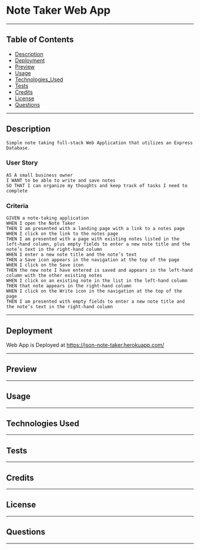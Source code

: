 # Note Taker Web App
---
## Table of Contents
  
  * [Description](#Description)
  * [Deployment](#Deployment)
  * [Preview](#preview)
  * [Usage](#usage)
  * [Technologies_Used](#technologies-used)
  * [Tests](#tests)
  * [Credits](#credits)
  * [License](#license)
  * [Questions](#questions)

---
## Description
```
Simple note taking full-stack Web Application that utilizes an Express Database.
```
### User Story

```
AS A small business owner
I WANT to be able to write and save notes
SO THAT I can organize my thoughts and keep track of tasks I need to complete
```

### Criteria

```
GIVEN a note-taking application
WHEN I open the Note Taker
THEN I am presented with a landing page with a link to a notes page
WHEN I click on the link to the notes page
THEN I am presented with a page with existing notes listed in the left-hand column, plus empty fields to enter a new note title and the note’s text in the right-hand column
WHEN I enter a new note title and the note’s text
THEN a Save icon appears in the navigation at the top of the page
WHEN I click on the Save icon
THEN the new note I have entered is saved and appears in the left-hand column with the other existing notes
WHEN I click on an existing note in the list in the left-hand column
THEN that note appears in the right-hand column
WHEN I click on the Write icon in the navigation at the top of the page
THEN I am presented with empty fields to enter a new note title and the note’s text in the right-hand column
```
---
## Deployment

Web App is Deployed at https://json-note-taker.herokuapp.com/

---

## Preview


---
## Usage


---
## Technologies Used


---
## Tests


---
## Credits


---
## License


---
## Questions


---

